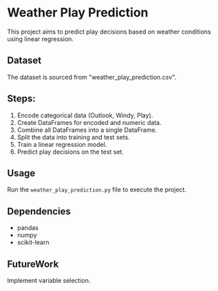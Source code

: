 # Weather Play Prediction

This project aims to predict play decisions based on weather conditions using linear regression.

## Dataset
The dataset is sourced from "weather_play_prediction.csv".

## Steps:
1. Encode categorical data (Outlook, Windy, Play).
2. Create DataFrames for encoded and numeric data.
3. Combine all DataFrames into a single DataFrame.
4. Split the data into training and test sets.
5. Train a linear regression model.
6. Predict play decisions on the test set.

## Usage
Run the `weather_play_prediction.py` file to execute the project.

## Dependencies
- pandas
- numpy
- scikit-learn

## FutureWork
Implement variable selection.
